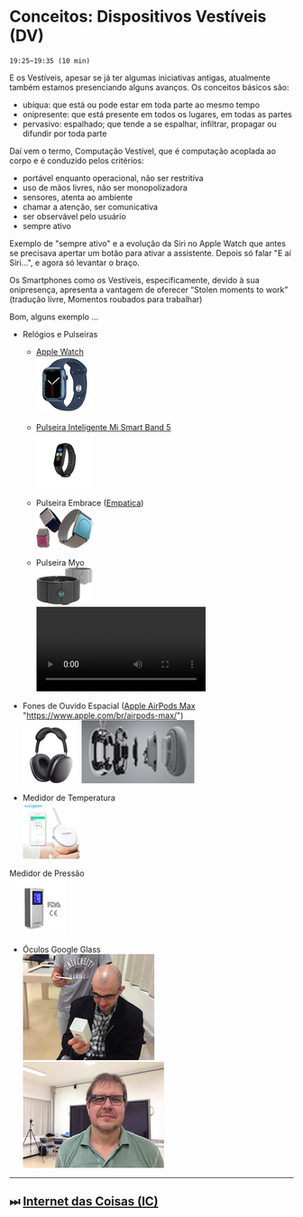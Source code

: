 # Conceitos: Dispositivos Vestíveis (DV)

    19:25~19:35 (10 min)  

E os Vestíveis, apesar se já ter algumas iniciativas antigas, atualmente também estamos presenciando alguns avanços. Os conceitos básicos são:

- ubíqua: que está ou pode estar em toda parte ao mesmo tempo  
- onipresente: que está presente em todos os lugares, em todas as partes  
- pervasivo: espalhado; que tende a se espalhar, infiltrar, propagar ou difundir por toda parte  

Daí vem o termo, Computação Vestível, que é computação acoplada ao corpo e é conduzido pelos critérios:

- portável enquanto operacional, não ser restritiva  
- uso de mãos livres, não ser monopolizadora  
- sensores, atenta ao ambiente  
- chamar a atenção, ser comunicativa  
- ser observável pelo usuário  
- sempre ativo  

Exemplo de "sempre ativo" e a evolução da Siri no Apple Watch que antes se precisava apertar um botão para ativar a assistente. Depois só falar "E aí Siri...", e agora só levantar o braço.  

Os Smartphones como os Vestíveis, especificamente, devido à sua onipresença, apresenta a vantagem de oferecer “Stolen moments to work” (tradução livre, Momentos roubados para trabalhar)   

Bom, alguns exemplo ...

- Relógios e Pulseiras
  - [Apple Watch](<https://www.apple.com/br/watch/?afid=p238%7CsY3xpZTe6-dc_mtid_1870765e38482_pcrid_587962401790_pgrid_121684992424_&cid=aos-br-kwgo-watch--slid---product-> "Apple Watch")  
![Apple Watch](./DispositivosVestiveis_imgs/AppleWatch.png "Apple Watch")  

  - [Pulseira Inteligente Mi Smart Band 5](<https://xiaomidobrasil.com/products/mi-smart-band-5-versao-global?_pos=1&_sid=69c651e06&_ss=r&variant=36268456476837&gclid=CjwKCAjwur-SBhB6EiwA5sKtjnmwPjnyFjfCK2l7M56I_tqHxQv4-203etsFEbZeTrg_btUiF_4cyBoCdN4QAvD_BwE> "Pulseira Inteligente Mi Smart Band 5")  
![Pulseira Mi](./DispositivosVestiveis_imgs/BracaderiraMI.png "Pulseira Mi")  

  - Pulseira Embrace ([Empatica](<https://www.empatica.com/> "Empatica"))  
![Pulseira Embrace](./DispositivosVestiveis_imgs/BracaderiraEmbrace.png "Pulseira Embrace")  

  - Pulseira Myo  
![Pulseira Myo](./DispositivosVestiveis_imgs/BracaderiraMyo.png "Pulseira Myo")  
![Pulseira Myo Dalton](../HardwareExemplos/ExemplosInternos/BracadeiraMyo.mov  "Pulseira Myo Dalton")  

- Fones de Ouvido Espacial ([Apple AirPods Max](<https://www.apple.com/br/airpods-max/>) "https://www.apple.com/br/airpods-max/")  
![Apple AirPods Max](./DispositivosVestiveis_imgs/AppleAirPodsMax.png "Apple AirPods Max")
![Apple AirPods Max](./DispositivosVestiveis_imgs/AppleAirPodsMax_Interno.png "Apple AirPods Max")  

- Medidor de Temperatura  
![Medidor Temperatura](./DispositivosVestiveis_imgs/Termometro_BLE.png "Medidor Temperatura")  

Medidor de Pressão  
![Medidor Pressão](./DispositivosVestiveis_imgs/Pressao_BLE.png "Medidor Pressão")  

- Óculos Google Glass  
![Google Glass Aluno](./DispositivosVestiveis_imgs/GloogleGlass_Aluno.png "Google Glass Aluno")
![Google Glass Dalton](./DispositivosVestiveis_imgs/GloogleGlass_Dalton.png "Google Glass Dalton")  

----------

## ⏭ [Internet das Coisas (IC)](./InternetDasCoisas.md "Internet das Coisas (IC)")  
